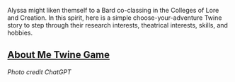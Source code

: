 Alyssa might liken themself to a Bard co-classing in the Colleges of Lore and Creation. In this spirit, here is a simple choose-your-adventure Twine story to step through their research interests, theatrical interests, skills, and hobbies. 

## [About Me Twine Game](https://alyssalb.github.io/AboutMeGame/) 
<cite>Photo credit ChatGPT</cite>
